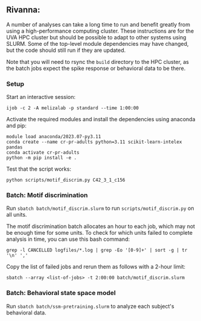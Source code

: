 
## Rivanna:

A number of analyses can take a long time to run and benefit greatly from using a high-performance computing cluster. These instructions are for the UVA HPC cluster but should be possible to adapt to other systems using SLURM. Some of the top-level module dependencies may have changed, but the code should still run if they are updated.

Note that you will need to rsync the `build` directory to the HPC cluster, as the batch jobs expect the spike response or behavioral data to be there.

### Setup

Start an interactive session:

``` shell
ijob -c 2 -A melizalab -p standard --time 1:00:00
```

Activate the required modules and install the dependencies using anaconda and pip:

``` shell
module load anaconda/2023.07-py3.11
conda create --name cr-pr-adults python=3.11 scikit-learn-intelex pandas
conda activate cr-pr-adults
python -m pip install -e .
```

Test that the script works:

``` shell
python scripts/motif_discrim.py C42_3_1_c156
```

### Batch: Motif discrimination

Run `sbatch batch/motif_discrim.slurm` to run `scripts/motif_discrim.py` on all units.

The motif discrimination batch allocates an hour to each job, which may not be enough time for some units. To check for which units failed to complete analysis in time, you can use this bash command:

``` shell
grep -l CANCELLED logfiles/*.log | grep -Eo '[0-9]+' | sort -g | tr '\n' ','
```

Copy the list of failed jobs and rerun them as follows with a 2-hour limit:

``` shell
sbatch --array <list-of-jobs> -t 2:00:00 batch/motif_discrim.slurm
```

### Batch: Behavioral state space model

Run `sbatch batch/ssm-pretraining.slurm` to analyze each subject's behavioral data.
